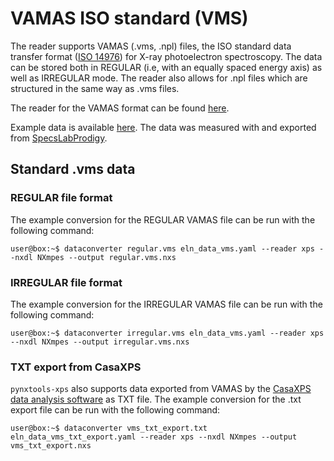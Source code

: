 # VAMAS ISO standard (VMS)

The reader supports VAMAS (.vms, .npl) files, the ISO standard data transfer format ([ISO 14976](https://www.iso.org/standard/24269.html)) for X-ray photoelectron spectroscopy. The data can be stored both in REGULAR (i.e, with an equally spaced energy axis) as well as IRREGULAR mode. The reader also allows for .npl files which are structured in the same way as .vms files.

The reader for the VAMAS format can be found [here](https://github.com/FAIRmat-NFDI/pynxtools-xps/tree/main/pynxtools_xps/vms).

Example data is available [here](https://github.com/FAIRmat-NFDI/pynxtools-xps/tree/main/examples/vms). The data was measured with and exported from [SpecsLabProdigy](https://www.specs-group.com/nc/specs/products/detail/prodigy/).


## Standard .vms data

### REGULAR file format

<!-- How is this data structured -->

The example conversion for the REGULAR VAMAS file can be run with the following command:

```console
user@box:~$ dataconverter regular.vms eln_data_vms.yaml --reader xps --nxdl NXmpes --output regular.vms.nxs 
```

### IRREGULAR file format

<!-- How is this data structured -->

The example conversion for the IRREGULAR VAMAS file can be run with the following command:

```console
user@box:~$ dataconverter irregular.vms eln_data_vms.yaml --reader xps --nxdl NXmpes --output irregular.vms.nxs
```

### TXT export from CasaXPS

```pynxtools-xps``` also supports data exported from VAMAS by the [CasaXPS data analysis software](http://www.casaxps.com/) as TXT file. The example conversion for the .txt export file can be run with the following command:

```console
user@box:~$ dataconverter vms_txt_export.txt eln_data_vms_txt_export.yaml --reader xps --nxdl NXmpes --output vms_txt_export.nxs
```

<!-- ## Additional metadata in comment lines (Phi) -->
<!-- ## Data analysis in CasaXPS -->